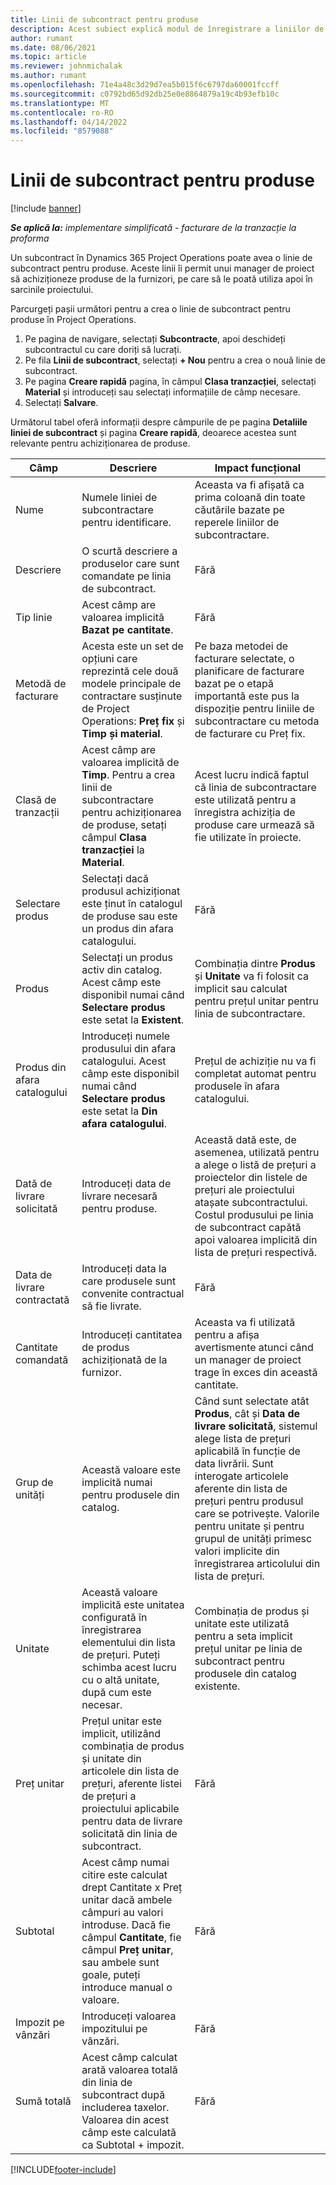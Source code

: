 ```yaml
---
title: Linii de subcontract pentru produse
description: Acest subiect explică modul de înregistrare a liniilor de subcontract pentru produse și utilizarea diferitelor câmpuri pentru înregistrarea achizițiilor de produse de la furnizori.
author: rumant
ms.date: 08/06/2021
ms.topic: article
ms.reviewer: johnmichalak
ms.author: rumant
ms.openlocfilehash: 71e4a48c3d29d7ea5b015f6c6797da60001fccff
ms.sourcegitcommit: c0792bd65d92db25e0e8864879a19c4b93efb10c
ms.translationtype: MT
ms.contentlocale: ro-RO
ms.lasthandoff: 04/14/2022
ms.locfileid: "8579088"
---
```

# <a name="subcontract-lines-for-products"></a>Linii de subcontract pentru produse

[!include [banner](../../includes/dataverse-preview.md)]

_**Se aplică la:** implementare simplificată - facturare de la tranzacție la proforma_

Un subcontract în Dynamics 365 Project Operations poate avea o linie de subcontract pentru produse. Aceste linii îi permit unui manager de proiect să achiziționeze produse de la furnizori, pe care să le poată utiliza apoi în sarcinile proiectului.

Parcurgeți pașii următori pentru a crea o linie de subcontract pentru produse în Project Operations.

1. Pe pagina de navigare, selectați **Subcontracte**, apoi deschideți subcontractul cu care doriți să lucrați. 
2. Pe fila **Linii de subcontract**, selectați **+ Nou** pentru a crea o nouă linie de subcontract.
3. Pe pagina **Creare rapidă** pagina, în câmpul **Clasa tranzacției**, selectați **Material** și introduceți sau selectați informațiile de câmp necesare. 
4. Selectați **Salvare**.

Următorul tabel oferă informații despre câmpurile de pe pagina **Detaliile liniei de subcontract** și pagina **Creare rapidă**, deoarece acestea sunt relevante pentru achiziționarea de produse.

| Câmp | Descriere | Impact funcțional|
| ----- | ----------- | ----------- |
| Nume | Numele liniei de subcontractare pentru identificare. |Aceasta va fi afișată ca prima coloană din toate căutările bazate pe reperele liniilor de subcontractare.
| Descriere | O scurtă descriere a produselor care sunt comandate pe linia de subcontract. | Fără |
| Tip linie | Acest câmp are valoarea implicită **Bazat pe cantitate**. |Fără |
| Metodă de facturare | Acesta este un set de opțiuni care reprezintă cele două modele principale de contractare susținute de Project Operations: **Preț fix** și **Timp și material**. | Pe baza metodei de facturare selectate, o planificare de facturare bazat pe o etapă importantă este pus la dispoziție pentru liniile de subcontractare cu metoda de facturare cu Preț fix. |
| Clasă de tranzacții |Acest câmp are valoarea implicită de  **Timp**. Pentru a crea linii de subcontractare pentru achiziționarea de produse, setați câmpul  **Clasa tranzacției**  la  **Material**.  | Acest lucru indică faptul că linia de subcontractare este utilizată pentru a înregistra achiziția de produse care urmează să fie utilizate în proiecte. |
| Selectare produs | Selectați dacă produsul achiziționat este ținut în catalogul de produse sau este un produs din afara catalogului. |Fără |
| Produs | Selectați un produs activ din catalog. Acest câmp este disponibil numai când **Selectare produs** este setat la **Existent**. |Combinația dintre **Produs** și **Unitate** va fi folosit ca implicit sau calculat pentru prețul unitar pentru linia de subcontractare.
| Produs din afara catalogului | Introduceți numele produsului din afara catalogului. Acest câmp este disponibil numai când **Selectare produs** este setat la **Din afara catalogului**.  |Prețul de achiziție nu va fi completat automat pentru produsele în afara catalogului.|
| Dată de livrare solicitată | Introduceți data de livrare necesară pentru produse.| Această dată este, de asemenea, utilizată pentru a alege o listă de prețuri a proiectelor din listele de prețuri ale proiectului atașate subcontractului. Costul produsului pe linia de subcontract capătă apoi valoarea implicită din lista de prețuri respectivă. |
| Data de livrare contractată | Introduceți data la care produsele sunt convenite contractual să fie livrate.  |Fără|
| Cantitate comandată | Introduceți cantitatea de produs achiziționată de la furnizor.| Aceasta va fi utilizată pentru a afișa avertismente atunci când un manager de proiect trage în exces din această cantitate.|
| Grup de unități | Această valoare este implicită numai pentru produsele din catalog. |Când sunt selectate atât **Produs**, cât și **Data de livrare solicitată**, sistemul alege lista de prețuri aplicabilă în funcție de data livrării. Sunt interogate articolele aferente din lista de prețuri pentru produsul care se potrivește. Valorile pentru unitate și pentru grupul de unități primesc valori implicite din înregistrarea articolului din lista de prețuri. |
| Unitate | Această valoare implicită este unitatea configurată în înregistrarea elementului din lista de prețuri. Puteți schimba acest lucru cu o altă unitate, după cum este necesar.| Combinația de produs și unitate este utilizată pentru a seta implicit prețul unitar pe linia de subcontract pentru produsele din catalog existente. |
| Preț unitar | Prețul unitar este implicit, utilizând combinația de produs și unitate din articolele din lista de prețuri, aferente listei de prețuri a proiectului aplicabile pentru data de livrare solicitată din linia de subcontract.  |Fără |
| Subtotal | Acest câmp numai citire este calculat drept Cantitate x Preț unitar dacă ambele câmpuri au valori introduse. Dacă fie câmpul **Cantitate**, fie câmpul **Preț unitar**, sau ambele sunt goale, puteți introduce manual o valoare.  |Fără |
| Impozit pe vânzări | Introduceți valoarea impozitului pe vânzări. |Fără |
| Sumă totală | Acest câmp calculat arată valoarea totală din linia de subcontract după includerea taxelor. Valoarea din acest câmp este calculată ca Subtotal + impozit. |Fără |


[!INCLUDE[footer-include](../../includes/footer-banner.md)]
